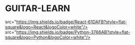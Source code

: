# GUITAR-LEARN

src="https://img.shields.io/badge/React-61DAFB?style=flat-square&logo=React&logoColor=white"/></a>
src="https://img.shields.io/badge/Python-3766AB?style=flat-square&logo=Python&logoColor=white"/></a>
